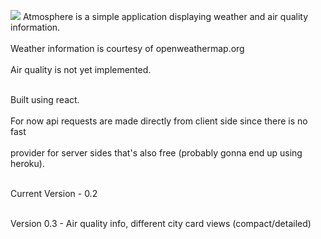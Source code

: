 
![](http://i.imgur.com/OUkLi.gif)
Atmosphere is a simple application displaying weather and air quality information. <br></br>
Weather information is courtesy of openweathermap.org<br></br>
Air quality is not yet implemented.<br></br>

Built using react.<br></br>
For now api requests are made directly from client side since there is no fast<br></br>
provider for server sides that's also free (probably gonna end up using heroku).<br></br>

Current Version - 0.2<br></br>

Version 0.3 - Air quality info, different city card views (compact/detailed)<br></br>